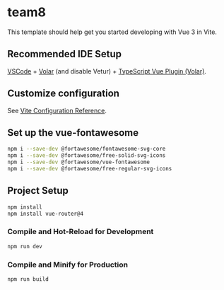 # team8

This template should help get you started developing with Vue 3 in Vite.

## Recommended IDE Setup

[VSCode](https://code.visualstudio.com/) + [Volar](https://marketplace.visualstudio.com/items?itemName=Vue.volar) (and disable Vetur) + [TypeScript Vue Plugin (Volar)](https://marketplace.visualstudio.com/items?itemName=Vue.vscode-typescript-vue-plugin).

## Customize configuration

See [Vite Configuration Reference](https://vitejs.dev/config/).

## Set up the vue-fontawesome

```sh
npm i --save-dev @fortawesome/fontawesome-svg-core
npm i --save-dev @fortawesome/free-solid-svg-icons
npm i --save-dev @fortawesome/vue-fontawesome
npm i --save-dev @fortawesome/free-regular-svg-icons
```

## Project Setup

```sh
npm install
npm install vue-router@4
```

### Compile and Hot-Reload for Development

```sh
npm run dev
```

### Compile and Minify for Production

```sh
npm run build
```
